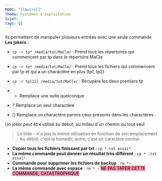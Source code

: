 ```yaml
---
MOOC: "[[Autre]]"
Thème: Systèmes d'exploitation
Sujet:
tags: []
---
```


Ils permettent de manipuler plusieurs entrées avec une seule commande
**Les jokers** :

- `cp -r tp* /media/tot/MaCle/` : Prend tous les répertoires qui commencent par tp dans le répertoire MaCle
- `cp -r tp* /media/tot/MaCle/` : Prend tous les fichiers qui commencent par tp et qui a un charactère en plus (tp1, tp2)
- `cp -r tp[12] /media/tot/MaCle/` : Récupère les deux premiers tp

-   - Remplace une suite quelconque
- ? Remplace un seul charactère
- [] Remplace un charactère parmis ceux présents dans les charactères

Un joker peut être utilisé au début, au milieu d'un chemin ou tout seul

> Le tilde `~` n'a pas la même utilisation en fonction de son emplacement : Au début, c'est le homedir, autre, c'est un caractère normal

- **Copier tous les fichiers finissant par txt** : `cp *.txt essai*`
- **La même commande peut donner un résultat très différent** : `cp * .txt essai*`
- **Commande pour supprimer les fichiers de backup** : `rm *~`
- **La même commande avec espace** : `rm * ~` <mark style="background: #FF5582A6;">NE PAS TAPER CETTE COMMANDE, CATASTROPHIQUE</mark>

